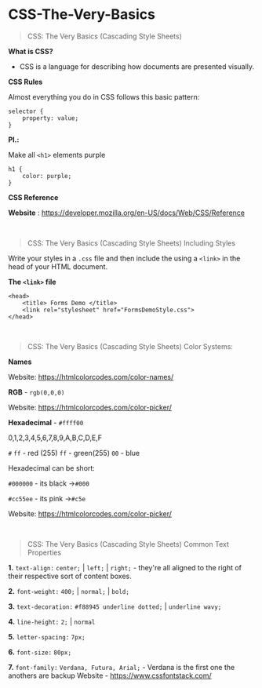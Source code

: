 # CSS-The-Very-Basics

>  
> CSS: The Very Basics (Cascading Style Sheets)
>

**What is CSS?**

- CSS is a language for describing how documents are presented visually.

**CSS Rules**

Almost everything you do in CSS follows this basic pattern:

```
selector {
    property: value;
}
```

**Pl.:**

Make all ```<h1>``` elements purple
  
```
h1 {
    color: purple;
}
```

**CSS Reference**

**Website** : https://developer.mozilla.org/en-US/docs/Web/CSS/Reference

&nbsp;

>  
> CSS: The Very Basics (Cascading Style Sheets)
> Including Styles

Write your styles in a ```.css``` file and then include the using a ```<link>``` in the head of your HTML document.

**The ```<link>``` file**

```
<head>
    <title> Forms Demo </title>
    <link rel="stylesheet" href="FormsDemoStyle.css">
</head>
```

&nbsp;

>  
> CSS: The Very Basics (Cascading Style Sheets)
> Color Systems:

**Names**

Website: https://htmlcolorcodes.com/color-names/



**RGB** - ```rgb(0,0,0)```

Website: https://htmlcolorcodes.com/color-picker/



**Hexadecimal** - ```#ffff00```

0,1,2,3,4,5,6,7,8,9,A,B,C,D,E,F

```#```  ```ff``` - red (255)
```ff``` - green(255)
```00``` - blue


Hexadecimal can be short: 

```#000000``` - its black ->```#000```

```#cc55ee``` - its pink ->```#c5e```

Website: https://htmlcolorcodes.com/color-picker/

&nbsp;

>  
> CSS: The Very Basics (Cascading Style Sheets)
> Common Text Properties

**1.** ```text-align:```  ```center;``` | ```left;``` | ```right;``` - they're all aligned to the right of their respective sort of content boxes.

**2.** ```font-weight:``` ```400;``` | ```normal;``` | ```bold;```

**3.** ```text-decoration:``` ```#f88945 underline dotted;``` | ```underline wavy;```

**4.** ```line-height:``` ```2;``` | ```normal```

**5.** ```letter-spacing:``` ```7px;```

**6.**  ```font-size:``` ```80px;```

**7.**  ```font-family:``` ```Verdana, Futura, Arial;``` - Verdana is the first one the anothers are backup 
Website - https://www.cssfontstack.com/
